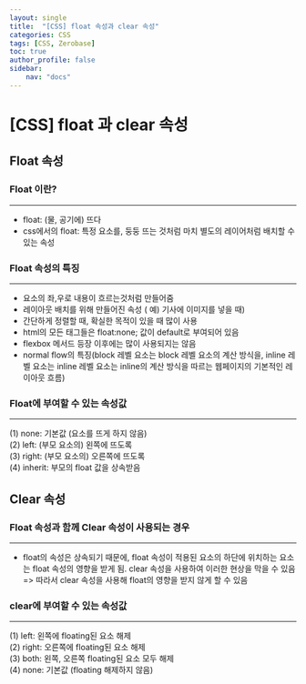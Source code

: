 ```yaml
---
layout: single
title:  "[CSS] float 속성과 clear 속성"
categories: CSS
tags: [CSS, Zerobase]
toc: true
author_profile: false
sidebar:
    nav: "docs"
---
```


# **[CSS] float 과 clear 속성**

## Float 속성

### Float 이란?
---
- float: (물, 공기에) 뜨다
- css에서의 float: 특정 요소를, 둥둥 뜨는 것처럼 마치 별도의 레이어처럼 배치할 수 있는 속성

### Float 속성의 특징
---
- 요소의 좌,우로 내용이 흐르는것처럼 만들어줌
- 레이아웃 배치를 위해 만들어진 속성 ( 예) 기사에 이미지를 넣을 때)
- 간단하게 정렬할 때, 확실한 목적이 있을 때 많이 사용
- html의 모든 태그들은 float:none; 값이 default로 부여되어 있음
- flexbox 메서드 등장 이후에는 많이 사용되지는 않음
- normal flow의 특징(block 레벨 요소는 block 레벨 요소의 계산 방식을, inline 레벨 요소는 inline 레벨 요소는 inline의 계산 방식을 따르는 웹페이지의 기본적인 레이아웃 흐름)

### Float에 부여할 수 있는 속성값
---
(1) none: 기본값 (요소를 뜨게 하지 않음) <br>
(2) left: (부모 요소의) 왼쪽에 뜨도록 <br>
(3) right: (부모 요소의) 오른쪽에 뜨도록<br>
(4) inherit: 부모의 float 값을 상속받음<br>

## Clear 속성

### Float 속성과 함께 Clear 속성이 사용되는 경우
---
- float의 속성은 상속되기 때문에, float 속성이 적용된 요소의 하단에 위치하는 요소는 float 속성의 영향을 받게 됨. clear 속성을 사용하여 이러한 현상을 막을 수 있음 <br>
=> 따라서 clear 속성을 사용해 float의 영향을 받지 않게 할 수 있음

### clear에 부여할 수 있는 속성값
---
(1) left: 왼쪽에 floating된 요소 해제<br>
(2) right: 오른쪽에 floating된 요소 해제<br>
(3) both: 왼쪽, 오른쪽 floating된 요소 모두 해제<br>
(4) none: 기본값 (floating 해제하지 않음)